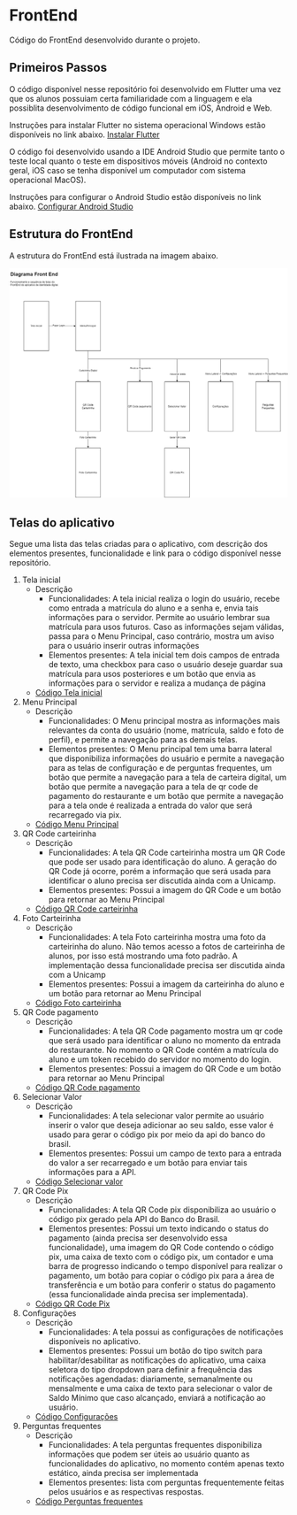 # FrontEnd

Código do FrontEnd desenvolvido durante o projeto.

## Primeiros Passos

O código disponível nesse repositório foi desenvolvido em Flutter uma vez que os alunos possuiam certa familiaridade com a linguagem e ela possiblita desenvolvimento de código funcional em iOS, Android e Web.

Instruções para instalar Flutter no sistema operacional Windows estão disponíveis no link abaixo.
[Instalar Flutter](https://docs.flutter.dev/get-started/install/windows)

O código foi desenvolvido usando a IDE Android Studio que permite tanto o teste local quanto o teste em dispositivos móveis (Android no contexto geral, iOS caso se tenha disponível um computador com sistema operacional MacOS).

Instruções para configurar o Android Studio estão disponíveis no link abaixo.
[Configurar Android Studio](https://docs.flutter.dev/get-started/editor?tab=androidstudio)

## Estrutura do FrontEnd

A estrutura do FrontEnd está ilustrada na imagem abaixo.

![Diagrama do FrontEnd](https://github.com/Necctares/MC855---Carteirinha-Estudantil/blob/main/projeto/MC855entrega6.png)

## Telas do aplicativo

Segue uma lista das telas criadas para o aplicativo, com descrição dos elementos presentes, funcionalidade e link para o código disponível nesse repositório.

1. Tela inicial
   * Descrição
        - Funcionalidades: A tela inicial realiza o login do usuário, recebe como entrada a matrícula do aluno e a senha e, envia tais informações para o servidor. Permite ao usuário lembrar sua matrícula para usos futuros. Caso as informações sejam válidas, passa para o Menu Principal, caso contrário, mostra um aviso para o usuário inserir outras informações
        - Elementos presentes: A tela inicial tem dois campos de entrada de texto, uma checkbox para caso o usuário deseje guardar sua matrícula para usos posteriores e um botão que envia as informações para o servidor e realiza a mudança de página
   * [Código Tela inicial](https://github.com/Necctares/MC855---Carteirinha-Estudantil/blob/main/projeto/lib/screens/telaInicial.dart)
2. Menu Principal
   * Descrição
        - Funcionalidades: O Menu principal mostra as informações mais relevantes da conta do usuário (nome, matrícula, saldo e foto de perfil), e permite a navegação para as demais telas.
        - Elementos presentes: O Menu principal tem uma barra lateral que disponibiliza informações do usuário e permite a navegação para as telas de configuração e de perguntas frequentes, um botão que permite a navegação para a tela de carteira digital, um botão que permite a navegação para a tela de qr code de pagamento do restaurante e um botão que permite a navegação para a tela onde é realizada a entrada do valor que será recarregado via pix.
   * [Código Menu Principal](https://github.com/Necctares/MC855---Carteirinha-Estudantil/blob/main/projeto/lib/screens/mainMenu.dart)
3. QR Code carteirinha
   * Descrição
        - Funcionalidades: A tela QR Code carteirinha mostra um QR Code que pode ser usado para identificação do aluno. A geração do QR Code já ocorre, porém a informação que será usada para identificar o aluno precisa ser discutida ainda com a Unicamp.
        - Elementos presentes: Possui a imagem do QR Code e um botão para retornar ao Menu Principal
   * [Código QR Code carteirinha](https://github.com/Necctares/MC855---Carteirinha-Estudantil/blob/main/projeto/lib/screens/carteirinha.dart)
4. Foto Carteirinha
   * Descrição
        - Funcionalidades: A tela Foto carteirinha mostra uma foto da carteirinha do aluno. Não temos acesso a fotos de carteirinha de alunos, por isso está mostrando uma foto padrão. A implementação dessa funcionalidade precisa ser discutida ainda com a Unicamp
        - Elementos presentes: Possui a imagem da carteirinha do aluno e um botão para retornar ao Menu Principal
   * [Código Foto carteirinha](https://github.com/Necctares/MC855---Carteirinha-Estudantil/blob/main/projeto/lib/screens/fotoCarteirinha.dart)
5. QR Code pagamento
   * Descrição
        - Funcionalidades: A tela QR Code pagamento mostra um qr code que será usado para identificar o aluno no momento da entrada do restaurante. No momento o QR Code contém a matrícula do aluno e um token recebido do servidor no momento do login.
        - Elementos presentes: Possui a imagem do QR Code e um botão para retornar ao Menu Principal
   * [Código QR Code pagamento](https://github.com/Necctares/MC855---Carteirinha-Estudantil/blob/main/projeto/lib/screens/pagamentoQR.dart)
6. Selecionar Valor
   * Descrição
        - Funcionalidades: A tela selecionar valor permite ao usuário inserir o valor que deseja adicionar ao seu saldo, esse valor é usado para gerar o código pix por meio da api do banco do brasil.
        - Elementos presentes: Possui um campo de texto para a entrada do valor a ser recarregado e um botão para enviar tais informações para a API.
   * [Código Selecionar valor](https://github.com/Necctares/MC855---Carteirinha-Estudantil/blob/main/projeto/lib/screens/recarregarValor.dart)
7. QR Code Pix
   * Descrição
        - Funcionalidades: A tela QR Code pix disponibiliza ao usuário o código pix gerado pela API do Banco do Brasil.
        - Elementos presentes: Possui um texto indicando o status do pagamento (ainda precisa ser desenvolvido essa funcionalidade), uma imagem do QR Code contendo o código pix, uma caixa de texto com o código pix, um contador e uma barra de progresso indicando o tempo disponível para realizar o pagamento, um botão para copiar o código pix para a área de transferência e um botão para conferir o status do pagamento (essa funcionalidade ainda precisa ser implementada).
   * [Código QR Code Pix](https://github.com/Necctares/MC855---Carteirinha-Estudantil/blob/main/projeto/lib/screens/recarregarQR.dart)
8. Configurações
   * Descrição
        - Funcionalidades: A tela possui as configurações de notificações disponíveis no aplicativo.
        - Elementos presentes: Possui um botão do tipo switch para habilitar/desabilitar as notificações do aplicativo, uma caixa seletora do tipo dropdown para definir a frequência das notificações agendadas: diariamente, semanalmente ou mensalmente e uma caixa de texto para selecionar o valor de Saldo Mínimo que caso alcançado, enviará a notificação ao usuário.
   * [Código Configurações](https://github.com/Necctares/MC855---Carteirinha-Estudantil/blob/main/projeto/lib/screens/notifications.dart)
9. Perguntas frequentes
   * Descrição
        - Funcionalidades: A tela perguntas frequentes disponibiliza informações que podem ser úteis ao usuário quanto as funcionalidades do aplicativo, no momento contém apenas texto estático, ainda precisa ser implementada
        - Elementos presentes: lista com perguntas frequentemente feitas pelos usuários e as respectivas respostas.
   * [Código Perguntas frequentes](https://github.com/Necctares/MC855---Carteirinha-Estudantil/blob/main/projeto/lib/screens/fAQ.dart)

